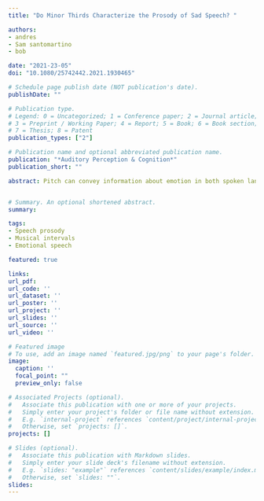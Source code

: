 ```yaml
---
title: "Do Minor Thirds Characterize the Prosody of Sad Speech? "

authors:
- andres
- Sam santomartino
- bob

date: "2021-23-05"
doi: "10.1080/25742442.2021.1930465"

# Schedule page publish date (NOT publication's date).
publishDate: ""

# Publication type.
# Legend: 0 = Uncategorized; 1 = Conference paper; 2 = Journal article;
# 3 = Preprint / Working Paper; 4 = Report; 5 = Book; 6 = Book section;
# 7 = Thesis; 8 = Patent
publication_types: ["2"]

# Publication name and optional abbreviated publication name.
publication: "*Auditory Perception & Cognition*"
publication_short: ""

abstract: Pitch can convey information about emotion in both spoken language and in music. Given this, do people use pitch to communicate emotion in similar ways across both domains? To investigate this question we look at intervals between the fundamental frequency (f0) of adjacent syllables in emotional speech produced by actors. We first investigate whether descending minor third intervals are more prevalent in sad speech compared to other types of emotional speech, as has been reported previously. In these data, we see no evidence for descending minor thirds being characteristic of sad speech. In fact, we find little evidence for any specific musical intervals being associated with specific emotions in these longer sentences. We suggest that speakers might borrow emotional cues from music only when other prosodic options are infeasible.


# Summary. An optional shortened abstract.
summary:

tags:
- Speech prosody
- Musical intervals
- Emotional speech

featured: true

links:
url_pdf: 
url_code: ''
url_dataset: ''
url_poster: ''
url_project: ''
url_slides: ''
url_source: ''
url_video: ''

# Featured image
# To use, add an image named `featured.jpg/png` to your page's folder. 
image:
  caption: ''
  focal_point: ""
  preview_only: false

# Associated Projects (optional).
#   Associate this publication with one or more of your projects.
#   Simply enter your project's folder or file name without extension.
#   E.g. `internal-project` references `content/project/internal-project/index.md`.
#   Otherwise, set `projects: []`.
projects: []

# Slides (optional).
#   Associate this publication with Markdown slides.
#   Simply enter your slide deck's filename without extension.
#   E.g. `slides: "example"` references `content/slides/example/index.md`.
#   Otherwise, set `slides: ""`.
slides:
---
```


